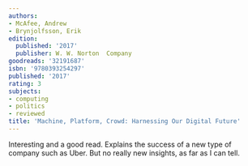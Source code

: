 ```yaml
---
authors:
- McAfee, Andrew
- Brynjolfsson, Erik
edition:
  published: '2017'
  publisher: W. W. Norton  Company
goodreads: '32191687'
isbn: '9780393254297'
published: '2017'
rating: 3
subjects:
- computing
- politics
- reviewed
title: 'Machine, Platform, Crowd: Harnessing Our Digital Future'
---
```

Interesting and a good read. Explains the success of a new type of company such as Uber. But no really new insights, as far as I can tell.
